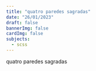 ```yaml
---
title: "quatro paredes sagradas"
date: "26/01/2023"
draft: false
bannerImg: false
cardImg: false
subjects:
  - scss
---
```


quatro paredes sagradas
